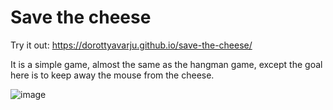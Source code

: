 # Save the cheese

Try it out: https://dorottyavarju.github.io/save-the-cheese/

It is a simple game, almost the same as the hangman game, except the goal here is to keep away the mouse from the cheese.

![image](https://github.com/user-attachments/assets/d8b273a6-410b-4f64-907e-b30d4bfa1c0f)


